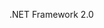 <Token xmlns:xlink="http://www.w3.org/1999/xlink">.NET Framework 2.0</Token>

<!--HONumber=Apr16_HO1-->


